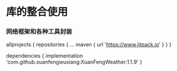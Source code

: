 
<h1>库的整合使用</h1>

<h3>网络框架和各种工具封装</h3>


allprojects {
		repositories {
			...
			maven { url 'https://www.jitpack.io' }
		}
	}
  
  
  
  dependencies {
	        implementation 'com.github.xuanfengwuxiang:XuanFengWeather:1.1.9'
	}


